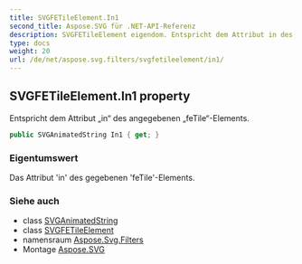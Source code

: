 ```yaml
---
title: SVGFETileElement.In1
second_title: Aspose.SVG für .NET-API-Referenz
description: SVGFETileElement eigendom. Entspricht dem Attribut in des angegebenen feTileElements.
type: docs
weight: 20
url: /de/net/aspose.svg.filters/svgfetileelement/in1/
---
```

## SVGFETileElement.In1 property

Entspricht dem Attribut „in“ des angegebenen „feTile“-Elements.

```csharp
public SVGAnimatedString In1 { get; }
```

### Eigentumswert

Das Attribut 'in' des gegebenen 'feTile'-Elements.

### Siehe auch

* class [SVGAnimatedString](../../../aspose.svg.datatypes/svganimatedstring/)
* class [SVGFETileElement](../)
* namensraum [Aspose.Svg.Filters](../../svgfetileelement/)
* Montage [Aspose.SVG](../../../)


